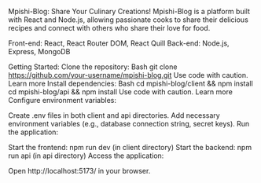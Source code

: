 Mpishi-Blog: Share Your Culinary Creations!
Mpishi-Blog is a platform built with React and Node.js, allowing passionate cooks to share their delicious recipes and connect with others who share their love for food.

Front-end: React, React Router DOM, React Quill
Back-end: Node.js, Express, MongoDB

Getting Started:
Clone the repository:
Bash
git clone https://github.com/your-username/mpishi-blog.git
Use code with caution. Learn more
Install dependencies:
Bash
cd mpishi-blog/client && npm install
cd mpishi-blog/api && npm install
Use code with caution. Learn more
Configure environment variables:

Create .env files in both client and api directories.
Add necessary environment variables (e.g., database connection string, secret keys).
Run the application:

Start the frontend: npm run dev (in client directory)
Start the backend: npm run api (in api directory)
Access the application:

Open http://localhost:5173/ in your browser.
